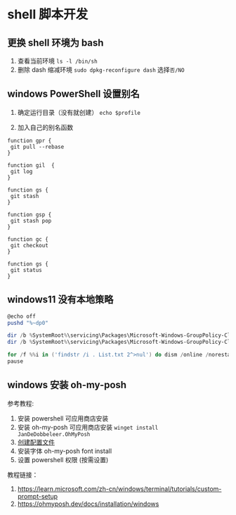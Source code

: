 # shell 脚本开发

## 更换 shell 环境为 bash

1. 查看当前环境 `ls -l /bin/sh`
2. 删除 dash 缩减环境 `sudo dpkg-reconfigure dash` 选择`否/NO`

## windows PowerShell 设置别名

1. 确定运行目录（没有就创建）
`echo $profile`

2. 加入自己的别名函数

```shell
function gpr {
 git pull --rebase
}

function gil  {
 git log
}

function gs {
 git stash
}

function gsp {
 git stash pop
}

function gc {
 git checkout
}

function gs {
 git status
}
```


## windows11 没有本地策略
```powershell
@echo off 
pushd "%~dp0" 

dir /b %SystemRoot%\servicing\Packages\Microsoft-Windows-GroupPolicy-ClientExtensions-Package~3*.mum >List.txt 
dir /b %SystemRoot%\servicing\Packages\Microsoft-Windows-GroupPolicy-ClientTools-Package~3*.mum >>List.txt 

for /f %%i in ('findstr /i . List.txt 2^>nul') do dism /online /norestart /add-package:"%SystemRoot%\servicing\Packages\%%i" 
pause
```

## windows 安装 oh-my-posh
参考教程:
1. 安装 powershell 可应用商店安装
2. 安装 oh-my-posh 可应用商店安装 `winget install JanDeDobbeleer.OhMyPosh`
3. [创建配置文件](https://learn.microsoft.com/zh-cn/windows/terminal/tutorials/custom-prompt-setup#choose-and-apply-a-powershell-prompt-theme)
4. 安装字体 oh-my-posh font install
5. 设置 powershell 权限 (按需设置)

教程链接：
  1. https://learn.microsoft.com/zh-cn/windows/terminal/tutorials/custom-prompt-setup
  2. https://ohmyposh.dev/docs/installation/windows

